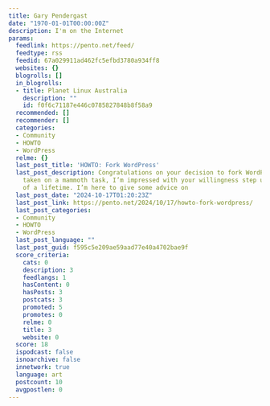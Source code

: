 ```yaml
---
title: Gary Pendergast
date: "1970-01-01T00:00:00Z"
description: I'm on the Internet
params:
  feedlink: https://pento.net/feed/
  feedtype: rss
  feedid: 67a029911ad462fc5efbd3780a934ff8
  websites: {}
  blogrolls: []
  in_blogrolls:
  - title: Planet Linux Australia
    description: ""
    id: f0f6c71187e446c0785827848b8f58a9
  recommended: []
  recommender: []
  categories:
  - Community
  - HOWTO
  - WordPress
  relme: {}
  last_post_title: 'HOWTO: Fork WordPress'
  last_post_description: Congratulations on your decision to fork WordPress! You’ve
    taken on a mammoth task, I’m impressed with your willingness step up to the challenge
    of a lifetime. I’m here to give some advice on
  last_post_date: "2024-10-17T01:20:23Z"
  last_post_link: https://pento.net/2024/10/17/howto-fork-wordpress/
  last_post_categories:
  - Community
  - HOWTO
  - WordPress
  last_post_language: ""
  last_post_guid: f595c5e209ae59aad77e40a4702bae9f
  score_criteria:
    cats: 0
    description: 3
    feedlangs: 1
    hasContent: 0
    hasPosts: 3
    postcats: 3
    promoted: 5
    promotes: 0
    relme: 0
    title: 3
    website: 0
  score: 18
  ispodcast: false
  isnoarchive: false
  innetwork: true
  language: art
  postcount: 10
  avgpostlen: 0
---
```

